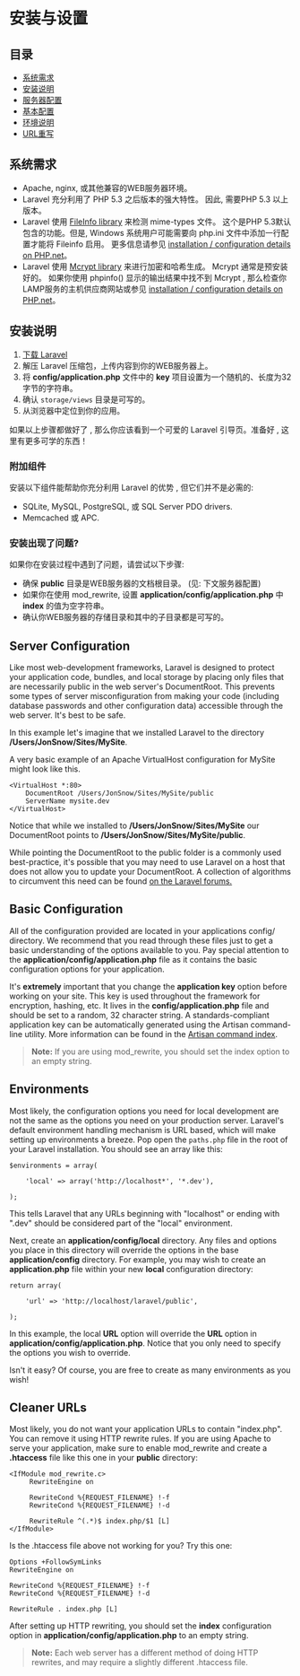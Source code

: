 # 安装与设置

## 目录

- [系统需求](#requirements)
- [安装说明](#installation)
- [服务器配置](#server-configuration)
- [基本配置](#basic-configuration)
- [环境说明](#environments)
- [URL重写](#cleaner-urls)

<a name="requirements"></a>
## 系统需求

- Apache, nginx, 或其他兼容的WEB服务器环境。
- Laravel 充分利用了 PHP 5.3 之后版本的强大特性。 因此, 需要PHP 5.3 以上版本。
- Laravel 使用 [FileInfo library](http://php.net/manual/en/book.fileinfo.php) 来检测 mime-types 文件。 这个是PHP 5.3默认包含的功能。但是, Windows 系统用户可能需要向 php.ini 文件中添加一行配置才能将 Fileinfo 启用。 更多信息请参见 [installation / configuration details on PHP.net](http://php.net/manual/en/fileinfo.installation.php)。
- Laravel 使用 [Mcrypt library](http://php.net/manual/en/book.mcrypt.php) 来进行加密和哈希生成。 Mcrypt 通常是预安装好的。 如果你使用 phpinfo() 显示的输出结果中找不到 Mcrypt , 那么检查你LAMP服务的主机供应商网站或参见 [installation / configuration details on PHP.net](http://php.net/manual/en/book.mcrypt.php)。

<a name="installation"></a>
## 安装说明

1. [下载 Laravel](http://laravel.com/download)
2. 解压 Laravel 压缩包，上传内容到你的WEB服务器上。
3. 将 **config/application.php** 文件中的 **key** 项目设置为一个随机的、长度为32字节的字符串。
4. 确认 `storage/views` 目录是可写的。
5. 从浏览器中定位到你的应用。

如果以上步骤都做好了 , 那么你应该看到一个可爱的 Laravel 引导页。准备好 , 这里有更多可学的东西！

### 附加组件

安装以下组件能帮助你充分利用 Laravel 的优势 , 但它们并不是必需的:

- SQLite, MySQL, PostgreSQL, 或 SQL Server PDO drivers.
- Memcached 或 APC.

### 安装出现了问题?

如果你在安装过程中遇到了问题，请尝试以下步骤:

- 确保 **public** 目录是WEB服务器的文档根目录。 (见: 下文服务器配置)
- 如果你在使用 mod_rewrite, 设置  **application/config/application.php** 中 **index** 的值为空字符串。
- 确认你WEB服务器的存储目录和其中的子目录都是可写的。

<a name="server-configuration"></a>
## Server Configuration

Like most web-development frameworks, Laravel is designed to protect your application code, bundles, and local storage by placing only files that are necessarily public in the web server's DocumentRoot. This prevents some types of server misconfiguration from making your code (including database passwords and other configuration data) accessible through the web server. It's best to be safe. 

In this example let's imagine that we installed Laravel to the directory **/Users/JonSnow/Sites/MySite**.

A very basic example of an Apache VirtualHost configuration for MySite might look like this.

	<VirtualHost *:80>
		DocumentRoot /Users/JonSnow/Sites/MySite/public
		ServerName mysite.dev
	</VirtualHost>

Notice that while we installed to **/Users/JonSnow/Sites/MySite** our DocumentRoot points to **/Users/JonSnow/Sites/MySite/public**.

While pointing the DocumentRoot to the public folder is a commonly used best-practice, it's possible that you may need to use Laravel on a host that does not allow you to update your DocumentRoot. A collection of algorithms to circumvent this need can be found [on the Laravel forums.](http://forums.laravel.com/viewtopic.php?id=1258)

<a name="basic-configuration"></a>
## Basic Configuration

All of the configuration provided are located in your applications config/ directory. We recommend that you read through these files just to get a basic understanding of the options available to you. Pay special attention to the **application/config/application.php** file as it contains the basic configuration options for your application.

It's **extremely** important that you change the **application key** option before working on your site. This key is used throughout the framework for encryption, hashing, etc. It lives in the **config/application.php** file and should be set to a random, 32 character string. A standards-compliant application key can be automatically generated using the Artisan command-line utility.  More information can be found in the [Artisan command index](/docs/artisan/commands).

> **Note:** If you are using mod_rewrite, you should set the index option to an empty string.

<a name="environments"></a>
## Environments

Most likely, the configuration options you need for local development are not the same as the options you need on your production server. Laravel's default environment handling mechanism is URL based, which will make setting up environments a breeze. Pop open the `paths.php` file in the root of your Laravel installation. You should see an array like this:

	$environments = array(

		'local' => array('http://localhost*', '*.dev'),

	);

This tells Laravel that any URLs beginning with "localhost" or ending with ".dev" should be considered part of the "local" environment.

Next, create an **application/config/local** directory. Any files and options you place in this directory will override the options in the base **application/config** directory. For example, you may wish to create an **application.php** file within your new **local** configuration directory:

	return array(

		'url' => 'http://localhost/laravel/public',

	);

In this example, the local **URL** option will override the **URL** option in **application/config/application.php**. Notice that you only need to specify the options you wish to override.

Isn't it easy? Of course, you are free to create as many environments as you wish!

<a name="cleaner-urls"></a>
## Cleaner URLs

Most likely, you do not want your application URLs to contain "index.php". You can remove it using HTTP rewrite rules. If you are using Apache to serve your application, make sure to enable mod_rewrite and create a **.htaccess** file like this one in your **public** directory:

	<IfModule mod_rewrite.c>
	     RewriteEngine on

	     RewriteCond %{REQUEST_FILENAME} !-f
	     RewriteCond %{REQUEST_FILENAME} !-d

	     RewriteRule ^(.*)$ index.php/$1 [L]
	</IfModule>

Is the .htaccess file above not working for you? Try this one:

	Options +FollowSymLinks
	RewriteEngine on

	RewriteCond %{REQUEST_FILENAME} !-f
	RewriteCond %{REQUEST_FILENAME} !-d

	RewriteRule . index.php [L]

After setting up HTTP rewriting, you should set the **index** configuration option in **application/config/application.php** to an empty string.

> **Note:** Each web server has a different method of doing HTTP rewrites, and may require a slightly different .htaccess file.